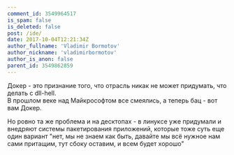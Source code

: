 ```yaml
---
comment_id: 3549964517
is_spam: false
is_deleted: false
post: /ide/
date: 2017-10-04T12:21:34Z
author_fullname: 'Vladimir Bormotov'
author_nickname: 'vladimirbormotov'
author_is_anon: false
parent_id: 3549862859
---
```


<p>Докер - это признание того, что отрасль никак не может придумать, что делать с dll-hell.<br>В прошлом веке над Майкрософтом все смеялись, а теперь бац - вот вам Докер.</p><p>Но ровно та же проблема и на десктопах - в линуксе уже придумали и внедряют системы пакетирования приложений, которые тоже суть еще один вариант "нет, мы не знаем как быть, давайте мы всё нужное нам сами притащим, тут сбоку оставим, и всем будет хорошо"</p>
